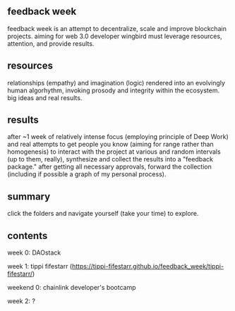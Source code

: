 ## feedback week
feedback week is an attempt to decentralize, scale and improve blockchain projects.
aiming for web 3.0 developer wingbird must leverage resources, attention, and provide
results. 

## resources
relationships (empathy) and imagination (logic) rendered into an evolvingly human 
algorhythm, invoking prosody and integrity within the ecosystem.  big ideas and real
results.

## results
after ~1 week of relatively intense focus (employing principle of Deep Work) and real
attempts to get people you know (aiming for range rather than homogenesis) to interact 
with the project at various and random intervals (up to them, really), synthesize and 
collect the results into a "feedback package." after getting all necessary approvals,
forward the collection (including if possible a graph of my personal process).

## summary
click the folders and navigate yourself (take your time) to explore.

## contents

week 0: DAOstack

week 1: tippi fifestarr (https://tippi-fifestarr.github.io/feedback_week/tippi-fifestarr/)

weekend 0: chainlink developer's bootcamp

week 2: ?
